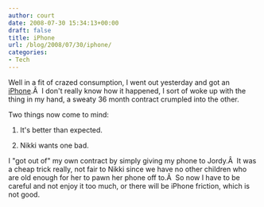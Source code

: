 ```yaml
---
author: court
date: 2008-07-30 15:34:13+00:00
draft: false
title: iPhone
url: /blog/2008/07/30/iphone/
categories:
- Tech
---
```


Well in a fit of crazed consumption, I went out yesterday and got an [iPhone](http://www.apple.com/ca/iphone/).Â  I don't really know how it happened, I sort of woke up with the thing in my hand, a sweaty 36 month contract crumpled into the other.

Two things now come to mind:

1. It's better than expected.

2. Nikki wants one bad.

I "got out of" my own contract by simply giving my phone to Jordy.Â  It was a cheap trick really, not fair to Nikki since we have no other children who are old enough for her to pawn her phone off to.Â  So now I have to be careful and not enjoy it too much, or there will be iPhone friction, which is not good.
